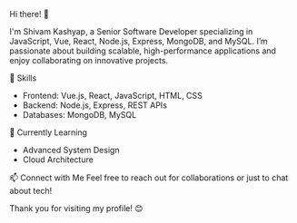 Hi there! 👋

I'm Shivam Kashyap, a Senior Software Developer specializing in JavaScript, Vue, React, Node.js, Express, MongoDB, and MySQL. I’m passionate about building scalable, high-performance applications and enjoy collaborating on innovative projects.

🚀 Skills
- Frontend: Vue.js, React, JavaScript, HTML, CSS
- Backend: Node.js, Express, REST APIs
- Databases: MongoDB, MySQL

🌱 Currently Learning
- Advanced System Design
- Cloud Architecture

📫 Connect with Me
Feel free to reach out for collaborations or just to chat about tech!

Thank you for visiting my profile! 😊
